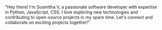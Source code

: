 "Hey there! I'm Susmitha V, a passionate software developer with expertise in Python, JavaScript, CSS. I love exploring new technologies and contributing to open-source projects in my spare time. Let's connect and collaborate on exciting projects together!"

